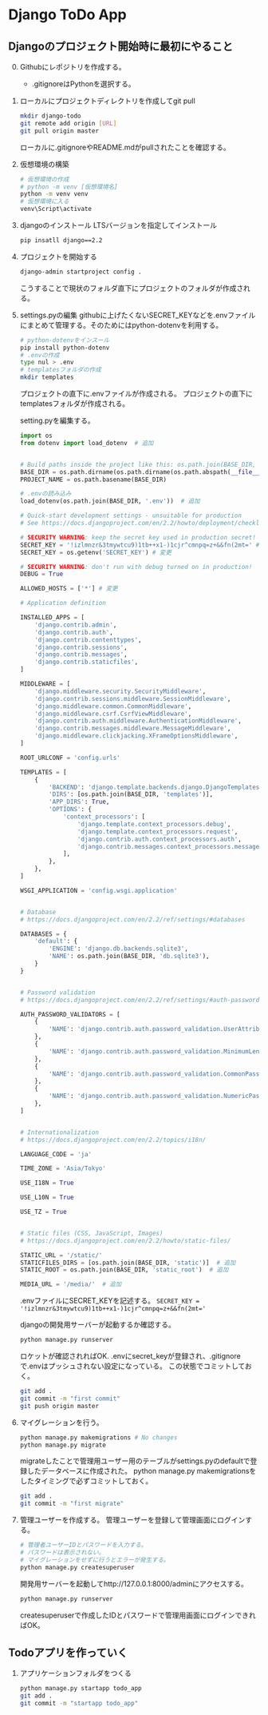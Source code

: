 # Django ToDo App

## Djangoのプロジェクト開始時に最初にやること
0. Githubにレポジトリを作成する。
    - .gitignoreはPythonを選択する。
1. ローカルにプロジェクトディレクトリを作成してgit pull
    ```sh
    mkdir django-todo
    git remote add origin [URL]
    git pull origin master
    ```
    ローカルに.gitignoreやREADME.mdがpullされたことを確認する。

2. 仮想環境の構築
    ```sh
    # 仮想環境の作成
    # python -m venv [仮想環境名]
    python -m venv venv
    # 仮想環境に入る
    venv\Script\activate
    ```
3. djangoのインストール
    LTSバージョンを指定してインストール
    ```sh
    pip insatll django==2.2
    ```
4. プロジェクトを開始する
    ```sh
    django-admin startproject config .
    ```
    
    こうすることで現状のフォルダ直下にプロジェクトのフォルダが作成される。

5. settings.pyの編集
    githubに上げたくないSECRET_KEYなどを.envファイルにまとめて管理する。そのためにはpython-dotenvを利用する。
    
    ```sh
    # python-dotenvをインスール
    pip install python-dotenv
    # .envの作成
    type nul > .env
    # templatesフォルダの作成
    mkdir templates
    ```
    
    プロジェクトの直下に.envファイルが作成される。
    プロジェクトの直下にtemplatesフォルダが作成される。  

    setting.pyを編集する。

    ```python
    import os
    from dotenv import load_dotenv  # 追加


    # Build paths inside the project like this: os.path.join(BASE_DIR, ...)
    BASE_DIR = os.path.dirname(os.path.dirname(os.path.abspath(__file__)))
    PROJECT_NAME = os.path.basename(BASE_DIR)

    # .envの読み込み
    load_dotenv(os.path.join(BASE_DIR, '.env'))  # 追加

    # Quick-start development settings - unsuitable for production
    # See https://docs.djangoproject.com/en/2.2/howto/deployment/checklist/

    # SECURITY WARNING: keep the secret key used in production secret!
    SECRET_KEY = '!izlmnzr&3tmywtcu9)1tb++x1-)1cjr^cmnpq=z+&&fn(2mt=' # 削除して.envファイルへ
    SECRET_KEY = os.getenv('SECRET_KEY') # 変更

    # SECURITY WARNING: don't run with debug turned on in production!
    DEBUG = True

    ALLOWED_HOSTS = ['*'] # 変更

    # Application definition

    INSTALLED_APPS = [
        'django.contrib.admin',
        'django.contrib.auth',
        'django.contrib.contenttypes',
        'django.contrib.sessions',
        'django.contrib.messages',
        'django.contrib.staticfiles',
    ]

    MIDDLEWARE = [
        'django.middleware.security.SecurityMiddleware',
        'django.contrib.sessions.middleware.SessionMiddleware',
        'django.middleware.common.CommonMiddleware',
        'django.middleware.csrf.CsrfViewMiddleware',
        'django.contrib.auth.middleware.AuthenticationMiddleware',
        'django.contrib.messages.middleware.MessageMiddleware',
        'django.middleware.clickjacking.XFrameOptionsMiddleware',
    ]

    ROOT_URLCONF = 'config.urls'

    TEMPLATES = [
        {
            'BACKEND': 'django.template.backends.django.DjangoTemplates',
            'DIRS': [os.path.join(BASE_DIR, 'templates')],
            'APP_DIRS': True,
            'OPTIONS': {
                'context_processors': [
                    'django.template.context_processors.debug',
                    'django.template.context_processors.request',
                    'django.contrib.auth.context_processors.auth',
                    'django.contrib.messages.context_processors.messages',
                ],
            },
        },
    ]

    WSGI_APPLICATION = 'config.wsgi.application'


    # Database
    # https://docs.djangoproject.com/en/2.2/ref/settings/#databases

    DATABASES = {
        'default': {
            'ENGINE': 'django.db.backends.sqlite3',
            'NAME': os.path.join(BASE_DIR, 'db.sqlite3'),
        }
    }


    # Password validation
    # https://docs.djangoproject.com/en/2.2/ref/settings/#auth-password-validators

    AUTH_PASSWORD_VALIDATORS = [
        {
            'NAME': 'django.contrib.auth.password_validation.UserAttributeSimilarityValidator',
        },
        {
            'NAME': 'django.contrib.auth.password_validation.MinimumLengthValidator',
        },
        {
            'NAME': 'django.contrib.auth.password_validation.CommonPasswordValidator',
        },
        {
            'NAME': 'django.contrib.auth.password_validation.NumericPasswordValidator',
        },
    ]


    # Internationalization
    # https://docs.djangoproject.com/en/2.2/topics/i18n/

    LANGUAGE_CODE = 'ja'

    TIME_ZONE = 'Asia/Tokyo'

    USE_I18N = True

    USE_L10N = True

    USE_TZ = True


    # Static files (CSS, JavaScript, Images)
    # https://docs.djangoproject.com/en/2.2/howto/static-files/

    STATIC_URL = '/static/'
    STATICFILES_DIRS = [os.path.join(BASE_DIR, 'static')]  # 追加
    STATIC_ROOT = os.path.join(BASE_DIR, 'static_root')  # 追加

    MEDIA_URL = '/media/'  # 追加

    ```

    .envファイルにSECRET_KEYを記述する。
        ```
        SECRET_KEY = '!izlmnzr&3tmywtcu9)1tb++x1-)1cjr^cmnpq=z+&&fn(2mt='
        ```

    djangoの開発用サーバーが起動するか確認する。

    ```sh
    python manage.py runserver
    ```
    ロケットが確認されればOK.
    .envにsecret_keyが登録され、.gitignoreで.envはプッシュされない設定になっている。
    この状態でコミットしておく。
    ```sh
    git add .
    git commit -m "first commit"
    git push origin master
    ```

6. マイグレーションを行う。
    ```sh
    python manage.py makemigrations # No changes
    python manage.py migrate
    ```
    migrateしたことで管理用ユーザー用のテーブルがsettings.pyのdefaultで登録したデータベースに作成された。
    python manage.py makemigrationsをしたタイミングで必ずコミットしておく。
    ```sh
    git add .
    git commit -m "first migrate"
    ```

7. 管理ユーザーを作成する。
   管理ユーザーを登録して管理画面にログインする。 
    ```sh
    # 管理者ユーザーIDとパスワードを入力する。
    # パスワードは表示されない。
    # マイグレーションをせずに行うとエラーが発生する。
    python manage.py createsuperuser
    ```
    開発用サーバーを起動してhttp://127.0.0.1:8000/adminにアクセスする。
    ```sh
    python manage.py runserver
    ```
    createsuperuserで作成したIDとパスワードで管理用画面にログインできればOK。

## Todoアプリを作っていく
1. アプリケーションフォルダをつくる
    ```sh
    python manage.py startapp todo_app
    git add .
    git commit -m "startapp todo_app"
    ```